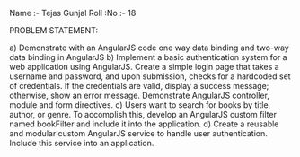 Name :- Tejas Gunjal
Roll :No :- 18

PROBLEM STATEMENT:

a)	Demonstrate with an AngularJS code one way data binding and two-way data binding in AngularJS
b)	Implement a basic authentication system for a web application using AngularJS. Create a simple login page that takes a username and password, and upon submission, checks for a hardcoded set of credentials. If the credentials are valid, display a success message; otherwise, show an error message. Demonstrate AngularJS controller, module and form directives.
c)	Users want to search for books by title, author, or genre. To accomplish this, develop an AngularJS custom filter named bookFilter and include it into the application.
d)	Create a reusable and modular custom AngularJS service to handle user authentication. Include this service into an application.
